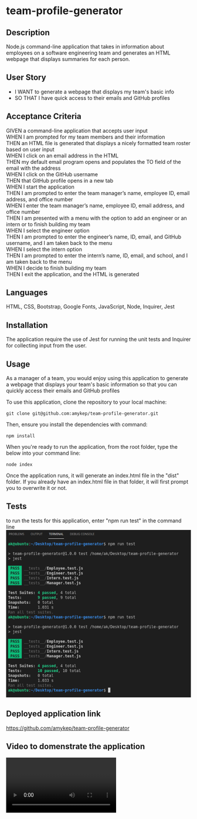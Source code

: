# team-profile-generator

## Description
 Node.js command-line application that takes in information about employees on a software engineering team and generates an HTML webpage that displays summaries for each person.

## User Story
* I WANT to generate a webpage that displays my team's basic info
* SO THAT I have quick access to their emails and GitHub profiles

## Acceptance Criteria
GIVEN a command-line application that accepts user input<br />
WHEN I am prompted for my team members and their information<br />
THEN an HTML file is generated that displays a nicely formatted team roster based on user input<br />
WHEN I click on an email address in the HTML<br />
THEN my default email program opens and populates the TO field of the email with the address<br />
WHEN I click on the GitHub username<br />
THEN that GitHub profile opens in a new tab<br />
WHEN I start the application<br />
THEN I am prompted to enter the team manager’s name, employee ID, email address, and office number<br />
WHEN I enter the team manager’s name, employee ID, email address, and office number<br />
THEN I am presented with a menu with the option to add an engineer or an intern or to finish building my team<br />
WHEN I select the engineer option<br />
THEN I am prompted to enter the engineer’s name, ID, email, and GitHub username, and I am taken back to the menu<br />
WHEN I select the intern option<br />
THEN I am prompted to enter the intern’s name, ID, email, and school, and I am taken back to the menu<br />
WHEN I decide to finish building my team<br />
THEN I exit the application, and the HTML is generated<br />

## Languages
HTML, CSS, Bootstrap, Google Fonts, JavaScript, Node, Inquirer, Jest

## Installation
The application require the use of Jest for running the unit tests and Inquirer for collecting input from the user. 

## Usage
As a manager of a team, you would enjoy using this application to generate a webpage that displays your team's basic information so that you can quickly access their emails and GitHub profiles

To use this application, clone the repository to your local machine: 
```
git clone git@github.com:amykep/team-profile-generator.git
``` 

Then, ensure you install the dependencies with command: 

```
npm install
```
When you're ready to run the application, from the root folder, type the below into your command line: 

```
node index
```
Once the application runs, it will generate an index.html file in the "dist" folder. If you already have an index.html file in that folder, it will first prompt you to overwrite it or not.

## Tests
to run the tests for this application, enter "npm run test" in the command line
![Screenshot of passing tests](./src/images/tests.png)

## Deployed application link
https://github.com/amykep/team-profile-generator

## Video to domenstrate the application
![Video for My Team app](./src/images/myTeam.mp4)